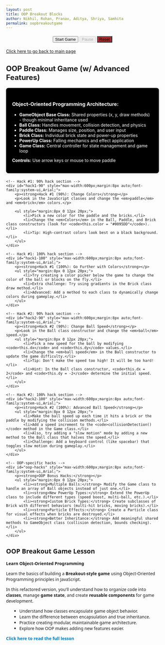 ```yaml
---
layout: post 
title: OOP Breakout Blocks
author: Nikhil, Rohan, Pranav, Aditya, Shriya, Samhita
permalink: oopbreakoutgame
---
```




<canvas id="gameCanvas" width="600" height="400"></canvas>

<div class="breakout-section" style="text-align:center; margin:20px 0;">
    <button id="startBtn" class="breakout-btn">Start Game</button>
    <button id="pauseBtn" class="breakout-btn" disabled>Pause</button>
    <button id="resetBtn" class="breakout-btn" style="background:#a52c2cff;">Reset</button>
    <button id="nextLevelBtn" class="breakout-btn" style="display:none;">Next Level ▶</button>
</div>

<!-- Hack Challenges Section -->
<div class="breakout-container">
    <p><a href="{{site.baseurl}}/hacks" class="breakout-btn">Click here to go back to main page</a></p>
    <h2 class="breakout-title" style="font-size:1.5rem;">OOP Breakout Game (w/ Advanced Features)</h2>
    <!-- OOP Architecture Info -->
    <div class="breakout-section" style="background:black; padding:20px; border-radius:8px; margin:20px 0; color:white; box-shadow:0 2px 8px rgba(0,0,0,0.1);">
        <h3>Object-Oriented Programming Architecture:</h3>
        <ul class="breakout-list">
            <li><strong>GameObject Base Class:</strong> Shared properties (x, y, draw methods) - though minimal inheritance used</li>
            <li><strong>Ball Class:</strong> Handles movement, collision detection, and physics</li>
            <li><strong>Paddle Class:</strong> Manages size, position, and user input</li>
            <li><strong>Brick Class:</strong> Individual brick state and power-up properties</li>
            <li><strong>PowerUp Class:</strong> Falling mechanics and effect application</li>
            <li><strong>Game Class:</strong> Central controller for state management and game loop</li>
        </ul>
        <p><strong>Controls:</strong> Use arrow keys or mouse to move paddle</p>
    </div>

    <!-- Hack #1: 90% hack section -->
    <div id="hack1-90" style="max-width:600px;margin:8px auto;font-family:system-ui,Arial;">
        <p><strong>Hack #1 (90%): Change Colors</strong></p>
        <p>Look in the JavaScript classes and change the <em>paddle</em> and <em>brick</em> colors.</p>
        
        <ul style="margin:8px 0 12px 20px;">
            <li>Pick a new color for the paddle and the bricks.</li>
            <li>Change the <em>Colors</em> in the Ball, Paddle, and Brick class constructors (look for <code>this.color = "#0095DD"</code>).</li>
            <li>Tip: High-contrast colors look best on a black background.</li>
        </ul>
    </div>

    <!-- Hack #1: 100% hack section -->
    <div id="hack1-100" style="max-width:600px;margin:8px auto;font-family:system-ui,Arial;">
        <p><strong>Hack #1 (100%): Go Further with Colors</strong></p>
        <ul style="margin:8px 0 12px 20px;">
            <li>Try creating a color picker below the game to change the color of the ball or blocks on the fly.</li>
            <li>Extra challenge: Try using gradients in the Brick class draw method.</li>
            <li>Advanced: Add a method to each class to dynamically change colors during gameplay.</li>
        </ul>
    </div>

    <!-- Hack #2: 90% hack section -->
    <div id="hack2-90" style="max-width:600px;margin:8px auto;font-family:system-ui,Arial;">
        <p><strong>Hack #2 (90%): Change Ball Speed</strong></p>
        <p>Look in the Ball class constructor and change the <em>ball</em> speed.</p>
        <ul style="margin:8px 0 12px 20px;">
            <li>Pick a new speed for the ball by modifying <code>this.dx</code> and <code>this.dy</code> values.</li>
            <li>Change the <em>ball speed</em> in the Ball constructor to update the game difficulty.</li>
            <li>Tip: Don't make the speed too high! It will be too hard!</li>
            <li>Hint: In the Ball class constructor, <code>this.dx = 2</code> and <code>this.dy = -2</code> determine the initial speed.</li>
        </ul>
    </div>

    <!-- Hack #2: 100% hack section -->
    <div id="hack2-100" style="max-width:600px;margin:8px auto;font-family:system-ui,Arial;">
        <p><strong>Hack #2 (100%): Advanced Ball Speed</strong></p>
        <ul style="margin:8px 0 12px 20px;">
            <li>Make the ball speed up each time it hits a brick or the paddle by modifying the collision methods.</li>
            <li>Add a speed increment to the <code>collisionDetection()</code> method in the Game class.</li>
            <li>Also, try adding a "slow motion" mode by adding a new method to the Ball class that halves the speed.</li>
            <li>Challenge: Add a keyboard control (like spacebar) that toggles slow motion during gameplay.</li>
        </ul>
    </div>

    <!-- OOP-specific hacks -->
    <div id="oop-hacks" style="max-width:600px;margin:8px auto;font-family:system-ui,Arial;">
        <p><strong>OOP Bonus Hacks:</strong></p>
        <ul style="margin:8px 0 12px 20px;">
            <li><strong>Multiple Balls:</strong> Modify the Game class to handle an array of Ball objects instead of just one.</li>
            <li><strong>New PowerUp Types:</strong> Extend the PowerUp class to include different types (speed boost, multi-ball, etc.).</li>
            <li><strong>Custom Brick Types:</strong> Create subclasses of Brick with different behaviors (multi-hit bricks, moving bricks).</li>
            <li><strong>Particle Effects:</strong> Create a Particle class for visual effects when bricks are destroyed.</li>
            <li><strong>Better Inheritance:</strong> Add meaningful shared methods to GameObject class (collision detection, bounds checking).</li>
        </ul>
    </div>
</div>

<div id="information" style="max-width:600px;margin:8px auto;font-family:system-ui,Arial;">
    <h2>OOP Breakout Game Lesson</h2>
    <p><strong>Learn Object-Oriented Programming</strong></p>
    <p>Learn the basics of building a <strong>Breakout-style game</strong> using Object-Oriented Programming principles in JavaScript.</p>
    <p>In this refactored version, you'll understand how to organize code into <strong>classes</strong>, manage <strong>game state</strong>, and create <strong>reusable components</strong> for game development.</p>
    <ul style="margin:8px 0 12px 20px;">
        <li>Understand how classes encapsulate game object behavior.</li>
        <li>Learn the difference between encapsulation and true inheritance.</li>
        <li>Practice creating modular, maintainable game architecture.</li>
        <li>Explore how OOP makes adding new features easier.</li>
    </ul>
    <p><a href="{{site.baseurl}}/oopbreakoutlesson" style="text-decoration:none;color:#007acc;font-weight:bold;">Click here to read the full lesson</a></p>
</div>

<script>
  // Base GameObject class - provides common functionality
  class GameObject {
      constructor(x, y) {
          this.x = x;
          this.y = y;
      }
      
      draw(ctx) {
          // Base draw method - to be overridden
      }
      
      update() {
          // Base update method - to be overridden
      }
  }

  // Ball class - handles ball physics and movement
  class Ball extends GameObject {
      constructor(x, y, radius = 8) {
          super(x, y);
          this.radius = radius;
          this.dx = 2;
          this.dy = -2;
          this.color = "#0095DD";
      }
      
      draw(ctx) {
          ctx.beginPath();
          ctx.arc(this.x, this.y, this.radius, 0, Math.PI * 2);
          ctx.fillStyle = this.color;
          ctx.fill();
          ctx.closePath();
      }
      
      update(canvasWidth, canvasHeight) {
          // Wall collision
          if (this.x + this.dx > canvasWidth - this.radius || this.x + this.dx < this.radius) {
              this.dx = -this.dx;
          }
          if (this.y + this.dy < this.radius) {
              this.dy = -this.dy;
          }
          
          this.x += this.dx;
          this.y += this.dy;
      }
      
      reset(canvasWidth, canvasHeight) {
          this.x = canvasWidth / 2;
          this.y = canvasHeight - 30;
          const speed = Math.hypot(this.dx, this.dy);
          const angle = (Math.PI / 6) + Math.random() * (Math.PI / 3);
          const sign = Math.random() < 0.5 ? -1 : 1;
          this.dx = sign * speed * Math.cos(angle);
          this.dy = -Math.abs(speed * Math.sin(angle));
      }
      
      speedUp(multiplier = 1.12) {
          const currentSpeed = Math.hypot(this.dx, this.dy) * multiplier;
          const theta = Math.atan2(this.dy, this.dx);
          this.dx = currentSpeed * Math.cos(theta);
          this.dy = currentSpeed * Math.sin(theta);
      }
      
      collidesWith(obj) {
          return (
              this.x > obj.x &&
              this.x < obj.x + obj.width &&
              this.y > obj.y &&
              this.y < obj.y + obj.height
          );
      }
      
      collidesWithPaddle(paddle) {
          return (
              this.y + this.dy > paddle.canvasHeight - paddle.height &&
              this.x > paddle.x &&
              this.x < paddle.x + paddle.width
          );
      }
  }

  // Paddle class - handles paddle movement and controls
  class Paddle extends GameObject {
      constructor(x, y, canvasWidth, canvasHeight) {
          super(x, y);
          this.canvasWidth = canvasWidth;
          this.canvasHeight = canvasHeight;
          this.baseWidth = 75;
          this.width = this.baseWidth;
          this.height = 10;
          this.color = "#0095DD";
          this.speed = 7;
          this.leftPressed = false;
          this.rightPressed = false;
      }
      
      draw(ctx) {
          ctx.beginPath();
          ctx.rect(this.x, this.canvasHeight - this.height, this.width, this.height);
          ctx.fillStyle = this.color;
          ctx.fill();
          ctx.closePath();
      }
      
      update() {
          if (this.rightPressed && this.x < this.canvasWidth - this.width) {
              this.x += this.speed;
          } else if (this.leftPressed && this.x > 0) {
              this.x -= this.speed;
          }
      }
      
      setPosition(x) {
          if (x > 0 && x < this.canvasWidth) {
              this.x = x - this.width / 2;
          }
      }
      
      reset() {
          this.x = (this.canvasWidth - this.width) / 2;
          this.width = this.baseWidth;
      }
      
      applyPowerUp(type) {
          if (type === "wide") {
              this.width = this.baseWidth + 40;
          }
      }
      
      resetPowerUp() {
          this.width = this.baseWidth;
      }
  }

  // Brick class - individual brick with power-up capability
  class Brick extends GameObject {
      constructor(x, y, width = 75, height = 20) {
          super(x, y);
          this.width = width;
          this.height = height;
          this.status = 1; // 1 = active, 0 = destroyed
          this.hasPowerUp = Math.random() < 0.3; // 30% chance
          this.color = this.hasPowerUp ? "gold" : "#0095DD";
      }
      
      draw(ctx) {
          if (this.status === 1) {
              ctx.beginPath();
              ctx.rect(this.x, this.y, this.width, this.height);
              
              if (this.hasPowerUp) {
                  ctx.fillStyle = this.color;
                  ctx.shadowColor = "orange";
                  ctx.shadowBlur = 10;
              } else {
                  ctx.fillStyle = this.color;
                  ctx.shadowBlur = 0;
              }
              
              ctx.fill();
              ctx.closePath();
          }
      }
      
      destroy() {
          this.status = 0;
      }
      
      isActive() {
          return this.status === 1;
      }
  }

  // PowerUp class - falling power-ups with effects
  class PowerUp extends GameObject {
      constructor(x, y) {
          super(x, y);
          this.size = 20;
          this.fallSpeed = 1.5;
          this.active = true;
          this.type = "wide"; // could be expanded for different types
      }
      
      draw(ctx) {
          if (this.active) {
              // Create gradient effect
              const gradient = ctx.createRadialGradient(
                  this.x, this.y, 5, this.x, this.y, this.size
              );
              gradient.addColorStop(0, "yellow");
              gradient.addColorStop(1, "red");
              
              ctx.beginPath();
              ctx.arc(this.x, this.y, this.size / 2, 0, Math.PI * 2);
              ctx.fillStyle = gradient;
              ctx.fill();
              ctx.closePath();
              
              // Draw "P" text
              ctx.fillStyle = "black";
              ctx.font = "bold 14px Arial";
              ctx.textAlign = "center";
              ctx.textBaseline = "middle";
              ctx.fillText("P", this.x, this.y);
          }
      }
      
      update(canvasHeight) {
          if (this.active) {
              this.y += this.fallSpeed;
              if (this.y > canvasHeight) {
                  this.active = false;
              }
          }
      }
      
      collidesWithPaddle(paddle) {
          return (
              this.active &&
              this.y + this.size / 2 >= paddle.canvasHeight - paddle.height &&
              this.x > paddle.x &&
              this.x < paddle.x + paddle.width
          );
      }
      
      collect() {
          this.active = false;
      }
  }

  // Main Game class - controls game state and orchestrates everything
  class Game {
      constructor(canvasId) {
          this.canvas = document.getElementById(canvasId);
          this.ctx = this.canvas.getContext("2d");
          this.width = this.canvas.width;
          this.height = this.canvas.height;
          
          // Game state
          this.score = 0;
          this.lives = 3;
          this.level = 1;
          this.paused = false;
          this.gameRunning = false;
          
          // Game objects
          this.ball = new Ball(this.width / 2, this.height - 30);
          this.paddle = new Paddle((this.width - 75) / 2, this.height - 10, this.width, this.height);
          this.bricks = [];
          this.powerUps = [];
          
          // Power-up state
          this.activePowerUp = null;
          this.powerUpTimer = 0;
          this.powerUpDuration = 5000; // 5 seconds
          
          // Brick configuration
          this.brickRows = 4;
          this.brickCols = 6;
          this.brickPadding = 10;
          this.brickOffsetTop = 30;
          this.brickOffsetLeft = 50;
          
          this.setupEventListeners();
          this.initBricks();
      }
      
      setupEventListeners() {
          // Keyboard controls
          document.addEventListener("keydown", (e) => {
              if (e.key === "Right" || e.key === "ArrowRight") {
                  this.paddle.rightPressed = true;
              } else if (e.key === "Left" || e.key === "ArrowLeft") {
                  this.paddle.leftPressed = true;
              }
          });
          
          document.addEventListener("keyup", (e) => {
              if (e.key === "Right" || e.key === "ArrowRight") {
                  this.paddle.rightPressed = false;
              } else if (e.key === "Left" || e.key === "ArrowLeft") {
                  this.paddle.leftPressed = false;
              }
          });
          
          // Mouse controls
          this.canvas.addEventListener("mousemove", (e) => {
              const relativeX = e.clientX - this.canvas.offsetLeft;
              this.paddle.setPosition(relativeX);
          });
          
          // Button controls
          document.getElementById("startBtn").addEventListener("click", () => this.start());
          document.getElementById("pauseBtn").addEventListener("click", () => this.togglePause());
          document.getElementById("resetBtn").addEventListener("click", () => this.reset());
          document.getElementById("nextLevelBtn").addEventListener("click", () => this.nextLevel());
      }
      
      initBricks() {
          this.bricks = [];
          for (let c = 0; c < this.brickCols; c++) {
              for (let r = 0; r < this.brickRows; r++) {
                  const x = c * (75 + this.brickPadding) + this.brickOffsetLeft;
                  const y = r * (20 + this.brickPadding) + this.brickOffsetTop;
                  this.bricks.push(new Brick(x, y));
              }
          }
      }
      
      start() {
          this.gameRunning = true;
          this.paused = false;
          document.getElementById("startBtn").disabled = true;
          document.getElementById("pauseBtn").disabled = false;
          this.gameLoop();
      }
      
      togglePause() {
          this.paused = !this.paused;
          document.getElementById("pauseBtn").textContent = this.paused ? "Resume" : "Pause";
          if (!this.paused) {
              this.gameLoop();
          }
      }
      
      reset() {
          this.score = 0;
          this.lives = 3;
          this.level = 1;
          this.brickRows = 4;
          this.paused = false;
          this.gameRunning = false;
          
          this.ball.reset(this.width, this.height);
          this.paddle.reset();
          this.powerUps = [];
          this.activePowerUp = null;
          
          this.initBricks();
          
          document.getElementById("startBtn").disabled = false;
          document.getElementById("pauseBtn").disabled = true;
          document.getElementById("pauseBtn").textContent = "Pause";
          document.getElementById("nextLevelBtn").style.display = "none";
          
          this.draw();
      }
      
      nextLevel() {
          this.level++;
          this.ball.speedUp(1.12);
          
          if (this.brickRows < 8) {
              this.brickRows++;
          }
          
          this.initBricks();
          this.ball.reset(this.width, this.height);
          this.paddle.reset();
          this.powerUps = [];
          this.activePowerUp = null;
          
          this.paused = false;
          document.getElementById("nextLevelBtn").style.display = "none";
          this.gameLoop();
      }
      
      collisionDetection() {
          for (let brick of this.bricks) {
              if (brick.isActive() && this.ball.collidesWith(brick)) {
                  this.ball.dy = -this.ball.dy;
                  brick.destroy();
                  this.score++;
                  
                  if (brick.hasPowerUp) {
                      this.powerUps.push(new PowerUp(brick.x + brick.width / 2, brick.y));
                  }
              }
          }
      }
      
      updatePowerUps() {
          for (let powerUp of this.powerUps) {
              powerUp.update(this.height);
              
              if (powerUp.collidesWithPaddle(this.paddle)) {
                  powerUp.collect();
                  this.paddle.applyPowerUp(powerUp.type);
                  this.activePowerUp = powerUp.type;
                  this.powerUpTimer = Date.now();
              }
          }
          
          // Check power-up timer
          if (this.activePowerUp) {
              const elapsed = Date.now() - this.powerUpTimer;
              if (elapsed > this.powerUpDuration) {
                  this.activePowerUp = null;
                  this.paddle.resetPowerUp();
              }
          }
          
          // Remove inactive power-ups
          this.powerUps = this.powerUps.filter(p => p.active);
      }
      
      checkWinCondition() {
          const activeBricks = this.bricks.filter(brick => brick.isActive()).length;
          if (activeBricks === 0) {
              this.paused = true;
              document.getElementById("nextLevelBtn").style.display = "block";
              return true;
          }
          return false;
      }
      
      checkBallCollision() {
          // Ball hits bottom
          if (this.ball.y + this.ball.dy > this.height - this.ball.radius) {
              if (this.ball.collidesWithPaddle(this.paddle)) {
                  this.ball.dy = -this.ball.dy;
              } else {
                  this.lives--;
                  if (this.lives === 0) {
                      this.gameOver();
                  } else {
                      this.ball.reset(this.width, this.height);
                      this.paddle.reset();
                  }
              }
          }
      }
      
      gameOver() {
          this.gameRunning = false;
          this.paused = true;
          alert(`GAME OVER! Final Score: ${this.score}`);
          this.reset();
      }
      
      drawUI() {
          // Score
          this.ctx.font = "16px Arial";
          this.ctx.fillStyle = "#0095DD";
          this.ctx.textAlign = "left";
          this.ctx.fillText("Score: " + this.score, 8, 20);
          
          // Lives  
          this.ctx.textAlign = "right";
          this.ctx.fillText("Lives: " + this.lives, this.width - 8, 20);
          
          // Level
          this.ctx.textAlign = "center";
          this.ctx.fillText("Level: " + this.level, this.width / 2, 20);
          
          // Power-up timer
          if (this.activePowerUp) {
              const elapsed = Date.now() - this.powerUpTimer;
              const remaining = Math.max(0, this.powerUpDuration - elapsed);
              const barHeight = 100;
              const barWidth = 10;
              const fillHeight = (remaining / this.powerUpDuration) * barHeight;
              
              this.ctx.fillStyle = "gray";
              this.ctx.fillRect(this.width - 20, 30, barWidth, barHeight);
              
              this.ctx.fillStyle = "lime";
              this.ctx.fillRect(
                  this.width - 20,
                  30 + (barHeight - fillHeight),
                  barWidth,
                  fillHeight
              );
              
              this.ctx.strokeStyle = "black";
              this.ctx.strokeRect(this.width - 20, 30, barWidth, barHeight);
          }
      }
      
      update() {
          if (this.paused || !this.gameRunning) return;
          
          this.ball.update(this.width, this.height);
          this.paddle.update();
          this.updatePowerUps();
          this.collisionDetection();
          this.checkBallCollision();
          
          if (this.checkWinCondition()) return;
      }
      
      draw() {
          // Clear canvas
          this.ctx.clearRect(0, 0, this.width, this.height);
          
          // Draw all game objects
          for (let brick of this.bricks) {
              brick.draw(this.ctx);
          }
          
          this.ball.draw(this.ctx);
          this.paddle.draw(this.ctx);
          
          for (let powerUp of this.powerUps) {
              powerUp.draw(this.ctx);
          }
          
          this.drawUI();
      }
      
      gameLoop() {
          if (this.paused || !this.gameRunning) return;
          
          this.update();
          this.draw();
          
          requestAnimationFrame(() => this.gameLoop());
      }
  }

  // Initialize the game
  const game = new Game("gameCanvas");
  
  // Initial draw
  game.draw();
</script>